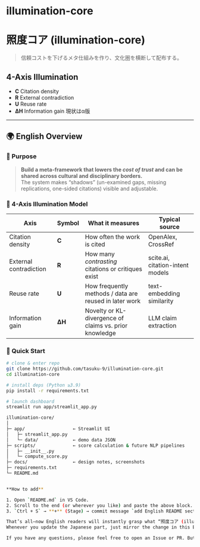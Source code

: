 # illumination-core
# 照度コア (illumination-core)

> 信頼コストを下げるメタ仕組みを作り、文化圏を横断して配布する。

## 4-Axis Illumination
- **C** Citation density  
- **R** External contradiction  
- **U** Reuse rate  
- **ΔH** Information gain
現状はα版
---

## 🌍 English Overview

### 🎯 Purpose

> **Build a meta-framework that lowers the *cost of trust* and can be shared across cultural and disciplinary borders.**  
> The system makes “shadows” (un-examined gaps, missing replications, one-sided citations) visible and adjustable.

### 🔧 4-Axis Illumination Model

| Axis | Symbol | What it measures | Typical source |
|------|--------|------------------|----------------|
| Citation density | **C** | How often the work is cited | OpenAlex, CrossRef |
| External contradiction | **R** | How many *contrasting* citations or critiques exist | scite.ai, citation-intent models |
| Reuse rate | **U** | How frequently methods / data are reused in later work | text-embedding similarity |
| Information gain | **ΔH** | Novelty or KL-divergence of claims vs. prior knowledge | LLM claim extraction |

### 🚀 Quick Start

```bash
# clone & enter repo
git clone https://github.com/tasuku-9/illumination-core.git
cd illumination-core

# install deps (Python ≥3.9)
pip install -r requirements.txt

# launch dashboard
streamlit run app/streamlit_app.py

illumination-core/
│
├─ app/                  ← Streamlit UI
│   ├─ streamlit_app.py
│   └─ data/             ← demo data JSON
├─ scripts/              ← score calculation & future NLP pipelines
│   ├─ __init__.py
│   └─ compute_score.py
├─ docs/                 ← design notes, screenshots
├─ requirements.txt
└─ README.md


**How to add**

1. Open `README.md` in VS Code.  
2. Scroll to the end (or wherever you like) and paste the above block.  
3. `Ctrl + S` → **+** (Stage) → commit message `add English README section` → ✔ Commit → 🔄 Push.

That’s all—now English readers will instantly grasp what “照度コア (illumination-core)” does.  
Whenever you update the Japanese part, just mirror the change in this English block. Good luck and ping me anytime you want more polish!

If you have any questions, please feel free to open an Issue or PR. But replies can be slow.